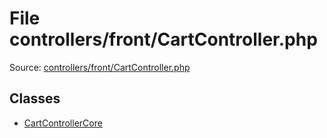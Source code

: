 File controllers/front/CartController.php
=========

Source: [controllers/front/CartController.php](https://github.com/PrestaShop/PrestaShop/blob/1.5.0.17/controllers/front/CartController.php)


Classes
-------

* [CartControllerCore](class.CartControllerCore.md)

